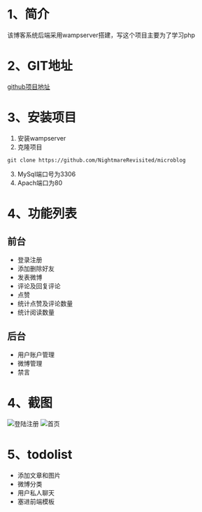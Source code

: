 # 1、简介
该博客系统后端采用wampserver搭建，写这个项目主要为了学习php
# 2、GIT地址
[github项目地址](https://github.com/NightmareRevisited/microblog)
# 3、安装项目
1. 安装wampserver
2. 克隆项目
~~~
git clone https://github.com/NightmareRevisited/microblog
~~~
3. MySql端口号为3306
4. Apach端口为80
# 4、功能列表
## 前台
- 登录注册
- 添加删除好友
- 发表微博
- 评论及回复评论
- 点赞
- 统计点赞及评论数量
- 统计阅读数量
## 后台
- 用户账户管理
- 微博管理
- 禁言
# 4、截图
![登陆注册](C:\Users\41704\Documents\MarkDown\登录注册.jpg "登录注册")
![首页](C:\Users\41704\Documents\MarkDown\首页.jpg "首页")
# 5、todolist
- 添加文章和图片
- 微博分类
- 用户私人聊天
- 塞进前端模板


